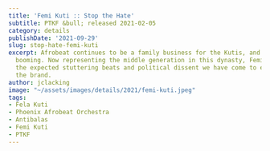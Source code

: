 ```yaml
---
title: 'Femi Kuti :: Stop the Hate'
subtitle: PTKF &bull; released 2021-02-05
category: details
publishDate: '2021-09-29'
slug: stop-hate-femi-kuti
excerpt: Afrobeat continues to be a family business for the Kutis, and business is
  booming. Now representing the middle generation in this dynasty, Femi expertly delivers
  the expected stuttering beats and political dissent we have come to expect from
  the brand.
author: jclacking
image: "~/assets/images/details/2021/femi-kuti.jpeg"
tags:
- Fela Kuti
- Phoenix Afrobeat Orchestra
- Antibalas
- Femi Kuti
- PTKF
---
```


